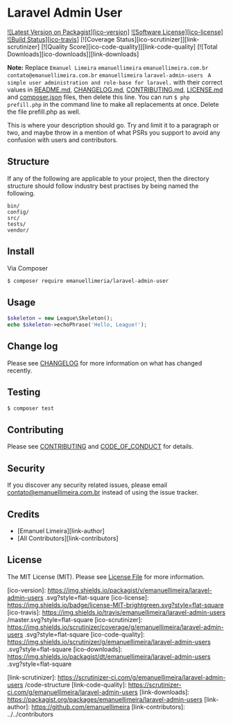 # Laravel Admin User

[![Latest Version on Packagist][ico-version]][link-packagist]
[![Software License][ico-license]](LICENSE.md)
[![Build Status][ico-travis]][link-travis]
[![Coverage Status][ico-scrutinizer]][link-scrutinizer]
[![Quality Score][ico-code-quality]][link-code-quality]
[![Total Downloads][ico-downloads]][link-downloads]

**Note:** Replace ```Emanuel Limeira``` ```emanuellimeira``` ```emanuellimeira.com.br``` ```contato@emanuellimeira.com.br``` ```emanuellimeira``` ```laravel-admin-users ``` ```A simple user administration and role-base for laravel.``` with their correct values in [README.md](README.md), [CHANGELOG.md](CHANGELOG.md), [CONTRIBUTING.md](CONTRIBUTING.md), [LICENSE.md](LICENSE.md) and [composer.json](composer.json) files, then delete this line. You can run `$ php prefill.php` in the command line to make all replacements at once. Delete the file prefill.php as well.

This is where your description should go. Try and limit it to a paragraph or two, and maybe throw in a mention of what
PSRs you support to avoid any confusion with users and contributors.

## Structure

If any of the following are applicable to your project, then the directory structure should follow industry best practises by being named the following.

```
bin/        
config/
src/
tests/
vendor/
```


## Install

Via Composer

``` bash
$ composer require emanuellimeria/laravel-admin-user
```

## Usage

``` php
$skeleton = new League\Skeleton();
echo $skeleton->echoPhrase('Hello, League!');
```

## Change log

Please see [CHANGELOG](CHANGELOG.md) for more information on what has changed recently.

## Testing

``` bash
$ composer test
```

## Contributing

Please see [CONTRIBUTING](CONTRIBUTING.md) and [CODE_OF_CONDUCT](CODE_OF_CONDUCT.md) for details.

## Security

If you discover any security related issues, please email contato@emanuellimeira.com.br instead of using the issue tracker.

## Credits

- [Emanuel Limeira][link-author]
- [All Contributors][link-contributors]

## License

The MIT License (MIT). Please see [License File](LICENSE.md) for more information.

[ico-version]: https://img.shields.io/packagist/v/emanuellimeira/laravel-admin-users .svg?style=flat-square
[ico-license]: https://img.shields.io/badge/license-MIT-brightgreen.svg?style=flat-square
[ico-travis]: https://img.shields.io/travis/emanuellimeira/laravel-admin-users /master.svg?style=flat-square
[ico-scrutinizer]: https://img.shields.io/scrutinizer/coverage/g/emanuellimeira/laravel-admin-users .svg?style=flat-square
[ico-code-quality]: https://img.shields.io/scrutinizer/g/emanuellimeira/laravel-admin-users .svg?style=flat-square
[ico-downloads]: https://img.shields.io/packagist/dt/emanuellimeira/laravel-admin-users .svg?style=flat-square

[link-packagist]: https://packagist.org/packages/emanuellimeira/laravel-admin-users 
[link-travis]: https://travis-ci.org/emanuellimeira/laravel-admin-users 
[link-scrutinizer]: https://scrutinizer-ci.com/g/emanuellimeira/laravel-admin-users /code-structure
[link-code-quality]: https://scrutinizer-ci.com/g/emanuellimeira/laravel-admin-users 
[link-downloads]: https://packagist.org/packages/emanuellimeira/laravel-admin-users 
[link-author]: https://github.com/emanuellimeira
[link-contributors]: ../../contributors
